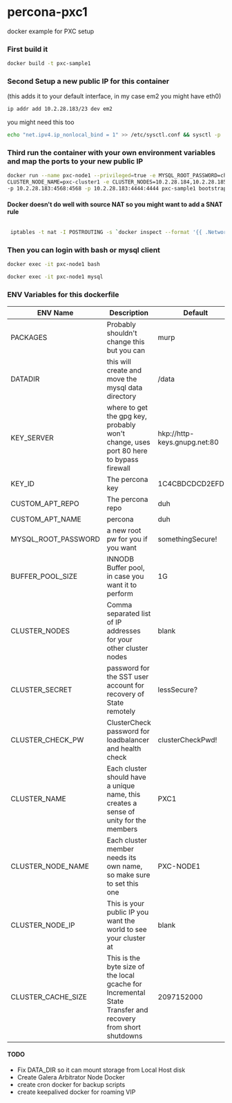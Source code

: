 # percona-pxc1
docker example for PXC setup

### First build it
```bash
docker build -t pxc-sample1
```
### Second Setup a new public IP for this container 
(this adds it to your default interface, in my case em2 you might have eth0)
```bash
ip addr add 10.2.28.183/23 dev em2
```
you might need this too
```bash
echo "net.ipv4.ip_nonlocal_bind = 1" >> /etc/sysctl.conf && sysctl -p
```


### Third run the container with your own environment variables and map the ports to your new public IP
```bash
docker run --name pxc-node1 --privileged=true -e MYSQL_ROOT_PASSWORD=changeMe? -e CLUSTER_IP_ADDRESS=10.2.28.183 -e \
CLUSTER_NODE_NAME=pxc-cluster1 -e CLUSTER_NODES=10.2.28.184,10.2.28.185 -d -p 10.2.28.183:3306:3306 -p 10.2.28.183:4567:4567 \
-p 10.2.28.183:4568:4568 -p 10.2.28.183:4444:4444 pxc-sample1 bootstrap
```
#### Docker doesn't do well with source NAT so you might want to add a SNAT rule

```bash

 iptables -t nat -I POSTROUTING -s `docker inspect --format '{{ .NetworkSettings.IPAddress }}' "pxc-node1"` -j SNAT --to-source 10.2.28.183
```
### Then you can login with bash or mysql client
```bash
docker exec -it pxc-node1 bash
```
```bash
docker exec -it pxc-node1 mysql
```



### ENV Variables for this dockerfile
|ENV Name | Description | Default |
|---------|-------------|---------|
|PACKAGES | Probably shouldn't change this but you can | murp |
|DATADIR  | this will create and move the mysql data directory | /data |
|KEY_SERVER | where to get the gpg key, probably won't change, uses port 80 here to bypass firewall | hkp://http-keys.gnupg.net:80 |
|KEY_ID | The percona key | 1C4CBDCDCD2EFD2A |
|CUSTOM_APT_REPO | The percona repo | duh|
|CUSTOM_APT_NAME | percona | duh |
|MYSQL_ROOT_PASSWORD | a new root pw for you if you want | somethingSecure! |
|BUFFER_POOL_SIZE | INNODB Buffer pool, in case you want it to perform | 1G |
|CLUSTER_NODES | Comma separated list of IP addresses for your other cluster nodes | blank |
|CLUSTER_SECRET | password for the SST user account for recovery of State remotely | lessSecure? |
|CLUSTER_CHECK_PW | ClusterCheck password for loadbalancer and health check | clusterCheckPwd! |
|CLUSTER_NAME | Each cluster should have a unique name, this creates a sense of unity for the members | PXC1 |
|CLUSTER_NODE_NAME | Each cluster member needs its own name, so make sure to set this one | PXC-NODE1 |
|CLUSTER_NODE_IP | This is your public IP you want the world to see your cluster at | blank |
|CLUSTER_CACHE_SIZE | This is the byte size of the local gcache for Incremental State Transfer and recovery from short shutdowns | 2097152000 |

#### TODO
* Fix DATA_DIR so it can mount storage from Local Host disk
* Create Galera Arbitrator Node Docker
* create cron docker for backup scripts
* create keepalived docker for roaming VIP
